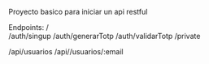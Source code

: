 Proyecto basico para iniciar un api restful

Endpoints:
/<br>
/auth/singup
/auth/generarTotp
/auth/validarTotp
/private

/api/usuarios
/api//usuarios/:email

